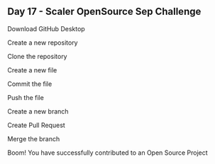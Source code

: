 ## Day 17 - Scaler OpenSource Sep Challenge

<p> Download GitHub Desktop </p>
<p> Create a new repository </p>
<p> Clone the repository </p>
<p> Create a new file </p>
<p> Commit the file </p>
<p> Push the file </p>
<p> Create a new branch </p>
<p> Create Pull Request </p>
<p> Merge the branch </p>
<p> Boom! You have successfully contributed to an Open Source Project </p>
